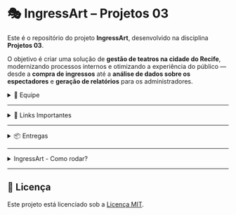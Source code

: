 # 🎭 IngressArt – Projetos 03

Este é o repositório do projeto **IngressArt**, desenvolvido na disciplina **Projetos 03**.

O objetivo é criar uma solução de **gestão de teatros na cidade do Recife**, modernizando processos internos e otimizando a experiência do público — desde a **compra de ingressos** até a **análise de dados sobre os espectadores** e **geração de relatórios** para os administradores.

<details>
<summary>👥 Equipe</summary>

Nosso time é formado por seis integrantes. Abaixo, estão seus respectivos GitHubs e contatos:

- **Bruno Oliveira**  
  GitHub: [bruno-omf](https://github.com/bruno-omf)  
  E-mail: <bomf@cesar.school>

- **Karoline Andrade**  
  GitHub: [kass200](https://github.com/kass200)  
  E-mail: <kass@cesar.school>

- **Jorge Augusto**  
  GitHub: [Jaabsolutaa](https://github.com/Jaabsolutaa)  
  E-mail: <jalv@cesar.school>

- **Maria Luisa**  
  GitHub: [malualbuquerqueb](https://github.com/malualbuquerqueb)  
  E-mail: <mlabc@cesar.school>

- **Matheus Miranda**  
  GitHub: [MatheusMiraEsc](https://github.com/MatheusMiraEsc)  
  E-mail: <mme@cesar.school>

- **Pedro Augusto**  
  GitHub: [pedroooojh](https://github.com/pedroooojh)  
  E-mail: <pascd@cesar.school>

</details>

---

<details>
<summary>🔗 Links Importantes</summary>

- **Google Drive do Projeto**  
  [Acessar Google Drive](https://drive.google.com/drive/folders/1i39c-0Pjjzu1giN-jWWBlgzjGbyWYoW_?usp=sharing)

</details>

---

<details>
<summary>📦 Entregas</summary>

<details>
<summary>📍 Entrega 1</summary>

- **Histórias de Usuário**  
  [Ver Documento](https://docs.google.com/document/d/1xR2WzLU8VZLKRwLLtpqHdbMdx1_yzDKc0HukmepcWw8/edit?usp=sharing)

- **Sketch Inicial (Figma)**  
  [Ver no Figma](https://www.figma.com/board/r7o7DKTGKAZRDjI0sXXUfe/Projetos-3?node-id=0-1&t=j7Ymv4OdVUhpAi1l-1)

- **Protótipo LO-FI**  
  [Ver no Figma](https://www.figma.com/design/4wSNGq8mUJAOu6osnInCal/LO-FI---IngressArt?node-id=0-1&t=PW0UFo2tPWoakhqY-1)

- **Screencast**  
  [Google Drive](https://drive.google.com/file/d/1qsG7LR3z1AAgocyJOQwtKVRx-g7BBCJX/view?usp=drive_link)  
  [YouTube](https://youtu.be/9tPTPO0eYSs)

</details>

<details>
<summary>📍 Entrega 2</summary>
  
- **Diagrama de Classes**  

![Class Diagram2](https://github.com/user-attachments/assets/7a84ccd0-9294-449a-a334-ac31077a0bd0)

- **Screencast das histórias**
 [Google Drive](https://drive.google.com/file/d/1QlMDrYOWScaeN313fvkxH59cj_X_r5WE/view?usp=drive_link)  
 [YouTube](https://youtu.be/Tp9b67hkByM)

</details>

<details>
<summary>📍 Entrega 3</summary>

- Início da implementação das principais funcionalidades  
- Integração entre telas e lógica de dados  
- Testes iniciais e ajustes com base no feedback  
- Apresentação de um MVP funcional

- **Screencast**
 [YouTube](https://www.youtube.com/watch?v=zHXmr4WWMyQ)

</details>

<details>
<summary>📍 Entrega 4</summary>

- Projeto final consolidado
- **Diagrama de Classes atualizado**  
![Class Diagram2](https://github.com/user-attachments/assets/98c104f2-6cdc-4da7-b0d5-2076a3897b62)



- Testes completos e validação com usuários  
- Documentação e apresentação final  
- Preparação para publicação ou uso real

- **Screencast**
 [YouTube](https://www.youtube.com/watch?v=doPFZZxHdfw)

</details>

</details>

---

<details>
<summary> IngressArt - Como rodar?</summary>

## ✅ Requisitos para rodar o projeto

**Requisitos:**

- Java 17 ou superior  
- PostgreSQL instalado e em execução  
- Maven instalado!!  
- IDE compatível com Java (IntelliJ IDEA, Eclipse, VS Code etc.)

---

## ▶️ Passos para executar o projeto VS Code

1. **Clone o repositório:**

   ```bash
   git clone https://github.com/MatheusMiraEsc/projetos-3-si-equipe-3.git
   cd projetos-3-si-equipe-3
   ```

2. **Crie um banco de dados no PostgreSQL:**
  Abra o terminal do PostgreSQL (psql), logue com o usuario postgres e senha postgres e execute o seguinte comando:

   ```sql
   CREATE DATABASE ingressart;
   ```

3. **Configure o banco de dados:**
  Abra o arquivo schema.sql na pasta `src/main/java/ingressart/teatro/database` e execute os comandos SQL contidos nele no terminal do arquivo `App.Java` para criar as tabelas necessárias.
   ```
   psql -U postgres -d ingressart -f database/create_tables.sql
   psql -U postgres -d ingressart -f database/schema.sql
   psql -U postgres -d ingressart -f database/update_schema.sql
    ```

5. **Compile o projeto:**
   No terminal da sua IDE, execute o seguinte comando para compilar o projeto:
   Antes, certifique-se de que o Maven está instalado e configurado corretamente e se você está na pasta raiz do projeto.

   ```bash
   mvn clean install
   ```

6. **Execute o projeto:**
    Após a compilação, execute o seguinte comando para iniciar o projeto:
  
    ```bash
    mvn spring-boot:run    
    ```
    ou
    ```
   java -jar target/ingressart-teatro-1.0.0.jar
    ```
    
8. **Acesse o sistema:**
    Após a execução, o sistema estará disponível no terminal :D

---

### Fluxo de Funcionamento

Acesso Inicial
Ao iniciar o sistema, o usuário escolhe:

- Acessar como Teatro (Administrador)
- Acessar como Cliente
- Acessar sem cadastro
- Sair

Teatro (Administrador)

- Menu disponível:
- 1 - Sobre peças
    - 1 - Cadastrar Peça
    - 2 - Listar Peças
    - 3 - Alterar Peça
    - 4 - Desativar Peça
    - 5 - Reativar Peça
    - 6 - Deletar Peça
    - 0 - Voltar para menu   
- 2 - Cadastrar Sala
    - Cadastro de Nova Sala
    - Digite o nome da sala: 
    - Digite a capacidade da sala (número de assentos): 
- 3 - Cadastrar Sessão
-   - --- Cadastro de Nova Sessão ---
    - --- Lista de Peças ---
    - ID: 1 | Nome:  | Descrição: | Data:  | Hora:  | Valor: 
    - Status - 
    - ID: 2 | Nome:  | Descrição:  | Data:  | Hora:  | Valor: 
    - Status -
    - Digite o ID da peça (evento) para criar a sessão: 2
    
    - Salas disponíveis:
    -  1 - 
    -  2 - 
    -  3 - 
    
    - Digite o ID da sala escolhida: 
    
    - Agora, informe a data e hora da sessão:
    - Dia: 10
    - Mês: 10
    - Ano: 2025
    - Hora (0-23): 10
    - Minuto (0-59): 10

    - Preço do ingresso: 10
- 4 - Listar Salas
- 5 - Ver compradores por peça
- 6 - Ver usuários cadastrados
- 0 - Sair
- Cadastrar Peça
  - Listar Peças
  - Editar Peça
  - Deletar Peça
  - Sair
- Cadastrar Sala
- Listar Salas
- Cadastrar Sessão
- Sair

Detalhes:

- Cada peça está vinculada a uma sala e possui sessões.
- A capacidade da sessão segue a capacidade da sala.
- A edição e exclusão de peças afetam também suas sessões.

Cliente
Acesso pode ser com ou sem login.

- Sem login:
- Visualiza peças cadastradas
- Vê detalhes da peça
- Se quiser comprar ingresso, precisa se cadastrar

- Com login:
- Visualiza peças
- Compra ingresso via simulação PIX
- Recebe comprovante com código

Pode acessar a opção Meus Eventos (em construção)
</details>

---

## 📄 Licença

Este projeto está licenciado sob a [Licença MIT](LICENSE).
